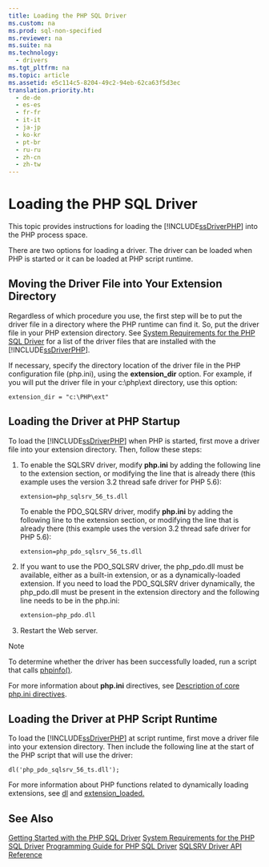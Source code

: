 ```yaml
---
title: Loading the PHP SQL Driver
ms.custom: na
ms.prod: sql-non-specified
ms.reviewer: na
ms.suite: na
ms.technology: 
  - drivers
ms.tgt_pltfrm: na
ms.topic: article
ms.assetid: e5c114c5-8204-49c2-94eb-62ca63f5d3ec
translation.priority.ht: 
  - de-de
  - es-es
  - fr-fr
  - it-it
  - ja-jp
  - ko-kr
  - pt-br
  - ru-ru
  - zh-cn
  - zh-tw
---
```

# Loading the PHP SQL Driver
This topic provides instructions for loading the [!INCLUDE[ssDriverPHP](../content/includes/ssDriverPHP_md.md)] into the PHP process space.  
  
There are two options for loading a driver. The driver can be loaded when PHP is started or it can be loaded at PHP script runtime.  
  
## Moving the Driver File into Your Extension Directory  
Regardless of which procedure you use, the first step will be to put the driver file in a directory where the PHP runtime can find it. So, put the driver file in your PHP extension directory. See [System Requirements for the PHP SQL Driver](../content/System-Requirements-for-the-PHP-SQL-Driver.md) for a list of the driver files that are installed with the [!INCLUDE[ssDriverPHP](../content/includes/ssDriverPHP_md.md)].  
  
If necessary, specify the directory location of the driver file in the PHP configuration file \(php.ini\), using the **extension\_dir** option. For example, if you will put the driver file in your c:\\php\\ext directory, use this option:  
  
```  
extension_dir = "c:\PHP\ext"  
```  
  
## Loading the Driver at PHP Startup  
To load the [!INCLUDE[ssDriverPHP](../content/includes/ssDriverPHP_md.md)] when PHP is started, first move a driver file into your extension directory. Then, follow these steps:  
  
1.  To enable the SQLSRV driver, modify **php.ini** by adding the following line to the extension section, or modifying the line that is already there \(this example uses the version 3.2 thread safe driver for PHP 5.6\):  
  
    ```  
    extension=php_sqlsrv_56_ts.dll  
    ```  
  
    To enable the PDO\_SQLSRV driver, modify **php.ini** by adding the following line to the extension section, or modifying the line that is already there \(this example uses the version 3.2 thread safe driver for PHP 5.6\):  
  
    ```  
    extension=php_pdo_sqlsrv_56_ts.dll  
    ```  
  
2.  If you want to use the PDO\_SQLSRV driver, the php\_pdo.dll must be available, either as a built\-in extension, or as a dynamically\-loaded extension. If you need to load the PDO\_SQLSRV driver dynamically, the php\_pdo.dll must be present in the extension directory and the following line needs to be in the php.ini:  
  
    ```php  
    extension=php_pdo.dll  
    ```  
  
3.  Restart the Web server.  
  
> [!NOTE]  
> To determine whether the driver has been successfully loaded, run a script that calls [phpinfo\(\)](http://go.microsoft.com/fwlink/?LinkId=108678).  
  
For more information about **php.ini** directives, see [Description of core php.ini directives](http://go.microsoft.com/fwlink/?LinkId=105817).  
  
## Loading the Driver at PHP Script Runtime  
To load the [!INCLUDE[ssDriverPHP](../content/includes/ssDriverPHP_md.md)] at script runtime, first move a driver file into your extension directory. Then include the following line at the start of the PHP script that will use the driver:  
  
```  
dl('php_pdo_sqlsrv_56_ts.dll');  
```  
  
For more information about PHP functions related to dynamically loading extensions, see [dl](http://go.microsoft.com/fwlink/?LinkId=105818) and [extension\_loaded.](http://go.microsoft.com/fwlink/?LinkId=105819)  
  
## See Also  
[Getting Started with the PHP SQL Driver](../content/Getting-Started-with-the-PHP-SQL-Driver.md)
[System Requirements for the PHP SQL Driver](../content/System-Requirements-for-the-PHP-SQL-Driver.md)
[Programming Guide for PHP SQL Driver](../content/Programming-Guide-for-PHP-SQL-Driver.md)
[SQLSRV Driver API Reference](../content/SQLSRV-Driver-API-Reference.md)  
  
